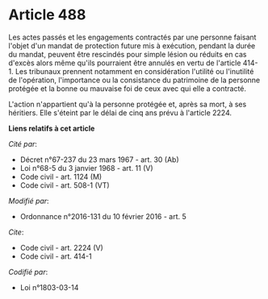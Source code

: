 # Article 488

Les actes passés et les engagements contractés par une personne faisant l'objet d'un mandat de protection future mis à
exécution, pendant la durée du mandat, peuvent être rescindés pour simple lésion ou réduits en cas d'excès alors même qu'ils
pourraient être annulés en vertu de l'article 414-1. Les tribunaux prennent notamment en considération l'utilité ou
l'inutilité de l'opération, l'importance ou la consistance du patrimoine de la personne protégée et la bonne ou mauvaise foi
de ceux avec qui elle a contracté. 

L'action n'appartient qu'à la personne protégée et, après sa mort, à ses héritiers. Elle s'éteint par le délai de cinq ans
prévu à l'article 2224.

**Liens relatifs à cet article**

_Cité par_:

  - Décret n°67-237 du 23 mars 1967 - art. 30 (Ab)
  - Loi n°68-5 du 3 janvier 1968 - art. 11 (V)
  - Code civil - art. 1124 (M)
  - Code civil - art. 508-1 (VT)

_Modifié par_:

  - Ordonnance n°2016-131 du 10 février 2016 - art. 5

_Cite_:

  - Code civil - art. 2224 (V)
  - Code civil - art. 414-1

_Codifié par_:

  - Loi n°1803-03-14
